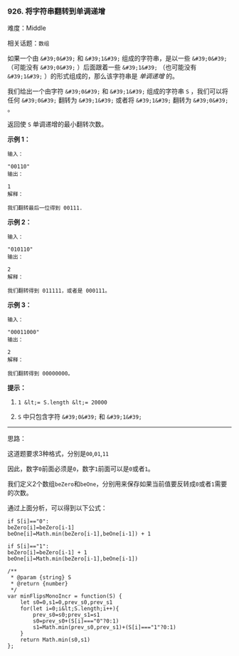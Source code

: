 ### 926. 将字符串翻转到单调递增

难度：Middle

相关话题：`数组`

如果一个由 `&#39;0&#39;`  和  `&#39;1&#39;` 组成的字符串，是以一些  `&#39;0&#39;` （可能没有  `&#39;0&#39;` ）后面跟着一些  `&#39;1&#39;` （也可能没有  `&#39;1&#39;` ）的形式组成的，那么该字符串是 *单调递增* 的。



我们给出一个由字符  `&#39;0&#39;`  和  `&#39;1&#39;` 组成的字符串 `S` ，我们可以将任何 `&#39;0&#39;`  翻转为 `&#39;1&#39;` 或者将 `&#39;1&#39;` 翻转为 `&#39;0&#39;` 。



返回使  `S`  单调递增的最小翻转次数。







 **示例 1：** 





```
输入：

"00110"
输出：

1
解释：

我们翻转最后一位得到 00111.

```

 **示例 2：** 





```
输入：

"010110"
输出：

2
解释：

我们翻转得到 011111，或者是 000111。

```

 **示例 3：** 





```
输入：

"00011000"
输出：

2
解释：

我们翻转得到 00000000。

```





 **提示：** 





1.  `1 &lt;= S.length &lt;= 20000` 

2.  `S`  中只包含字符 `&#39;0&#39;` 和 `&#39;1&#39;` 






-----

思路：

这道题要求3种格式，分别是`00`,`01`,`11`

因此，数字`0`前面必须是`0`，数字`1`前面可以是`0`或者`1`。

我们定义2个数组`beZero`和`beOne`，分别用来保存如果当前值要反转成`0`或者`1`需要的次数。

通过上面分析，可以得到以下公式：

```
if S[i]=="0":
beZero[i]=beZero[i-1]
beOne[i]=Math.min(beZero[i-1],beOne[i-1]) + 1

if S[i]=="1":
beZero[i]=beZero[i-1] + 1
beOne[i]=Math.min(beZero[i-1],beOne[i-1])
```


```
/**
 * @param {string} S
 * @return {number}
 */
var minFlipsMonoIncr = function(S) {
    let s0=0,s1=0,prev_s0,prev_s1
    for(let i=0;i&lt;S.length;i++){
        prev_s0=s0;prev_s1=s1
        s0=prev_s0+(S[i]==="0"?0:1)
        s1=Math.min(prev_s0,prev_s1)+(S[i]==="1"?0:1)
    }
    return Math.min(s0,s1)
};



```
